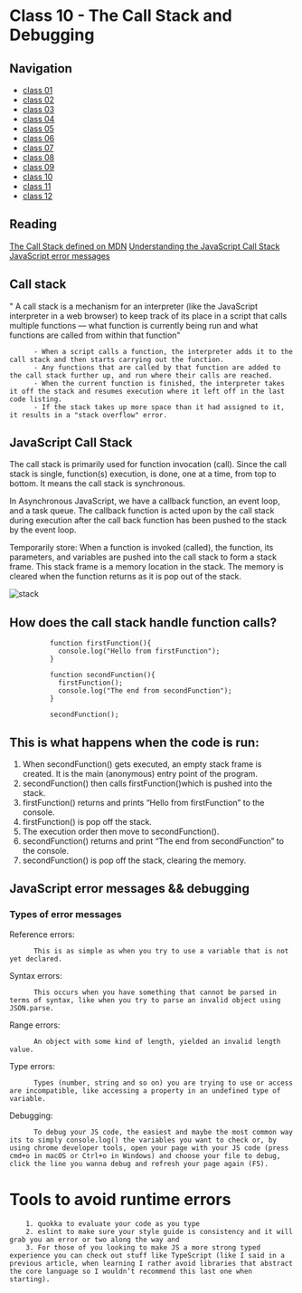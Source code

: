 # Class 10 - The Call Stack and Debugging

## Navigation ##
 - [class 01](class-01.md)
 - [class 02](class-02.md)
 - [class 03](class-03.md) 
 - [class 04](class-04.md)
 - [class 05](class-05.md)
 - [class 06](class-06.md)
 - [class 07](class-07.md)
 - [class 08](class-08.md)
 - [class 09](class-09.md) 
 - [class 10](class-10.md)
 - [class 11](class-11.md)
 - [class 12](class-12.md)

 ## Reading
[The Call Stack defined on MDN](https://developer.mozilla.org/en-US/docs/Glossary/Call_stack)
[Understanding the JavaScript Call Stack](https://www.freecodecamp.org/news/understanding-the-javascript-call-stack-861e41ae61d4/)
[JavaScript error messages](https://codeburst.io/javascript-error-messages-debugging-d23f84f0ae7c)
 
 
 ## Call stack

 " A call stack is a mechanism for an interpreter (like the JavaScript interpreter in a web browser) to keep track of its place in a script that calls multiple functions — what function is currently being run and what functions are called from within that function"

          - When a script calls a function, the interpreter adds it to the call stack and then starts carrying out the function.
          - Any functions that are called by that function are added to the call stack further up, and run where their calls are reached.
          - When the current function is finished, the interpreter takes it off the stack and resumes execution where it left off in the last code listing.
          - If the stack takes up more space than it had assigned to it, it results in a "stack overflow" error.


## JavaScript Call Stack

The call stack is primarily used for function invocation (call). Since the call stack is single, function(s) execution, is done, one at a time, from top to bottom. It means the call stack is synchronous.

In Asynchronous JavaScript, we have a callback function, an event loop, and a task queue. The callback function is acted upon by the call stack during execution after the call back function has been pushed to the stack by the event loop.

Temporarily store: When a function is invoked (called), the function, its parameters, and variables are pushed into the call stack to form a stack frame. This stack frame is a memory location in the stack. The memory is cleared when the function returns as it is pop out of the stack.

![stack](https://cdn-media-1.freecodecamp.org/images/QgR2uIk7tW0YNz0Xm8g0jAPeRFI0e4sCejsv)


## How does the call stack handle function calls?

              function firstFunction(){
                console.log("Hello from firstFunction");
              }

              function secondFunction(){
                firstFunction();
                console.log("The end from secondFunction");
              }

              secondFunction();

## This is what happens when the code is run:

1. When secondFunction() gets executed, an empty stack frame is created. It is the main (anonymous) entry point of the program.
2. secondFunction() then calls firstFunction()which is pushed into the stack.
3. firstFunction() returns and prints “Hello from firstFunction” to the console.
4. firstFunction() is pop off the stack.
5. The execution order then move to secondFunction().
6. secondFunction() returns and print “The end from secondFunction” to the console.
7. secondFunction() is pop off the stack, clearing the memory.

## JavaScript error messages && debugging

### Types of error messages

Reference errors:

          This is as simple as when you try to use a variable that is not yet declared.


Syntax errors:

          This occurs when you have something that cannot be parsed in terms of syntax, like when you try to parse an invalid object using JSON.parse.

Range errors: 

          An object with some kind of length, yielded an invalid length value.

Type errors:

          Types (number, string and so on) you are trying to use or access are incompatible, like accessing a property in an undefined type of variable.

Debugging:

          To debug your JS code, the easiest and maybe the most common way its to simply console.log() the variables you want to check or, by using chrome developer tools, open your page with your JS code (press cmd+o in macOS or Ctrl+o in Windows) and choose your file to debug, click the line you wanna debug and refresh your page again (F5).

# Tools to avoid runtime errors

        1. quokka to evaluate your code as you type
        2. eslint to make sure your style guide is consistency and it will grab you an error or two along the way and
        3. For those of you looking to make JS a more strong typed experience you can check out stuff like TypeScript (like I said in a previous article, when learning I rather avoid libraries that abstract the core language so I wouldn’t recommend this last one when starting).

